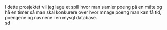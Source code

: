 I dette prosjektet vil jeg lage et spill hvor man samler poeng på en måte og hå en timer så man skal konkurere over hvor mnage poeng man kan få  tid, poengene og navnene i en mysql database.  
sd